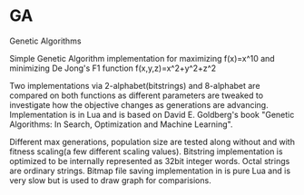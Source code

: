 # GA
Genetic Algorithms

Simple Genetic Algorithm implementation for maximizing f(x)=x^10 and minimizing De Jong's F1 function f(x,y,z)=x^2+y^2+z^2

Two implementations via 2-alphabet(bitstrings) and 8-alphabet are compared on both functions as different parameters are tweaked to investigate how the objective changes as generations are advancing. Implementation is in Lua and is based on David E. Goldberg's book "Genetic Algorithms: In Search, Optimization and Machine Learning".

Different max generations, population size are tested along without and with fitness scaling(a few different scaling values). Bitstring implementation is optimized to be internally represented as 32bit integer words. Octal strings are ordinary strings. Bitmap file saving implementation in is pure Lua and is very slow but is used to draw graph for comparisions.
